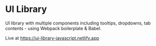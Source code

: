 # UI Library
UI library with multiple components including tooltips, dropdowns, tab contents - using Webpack boilerplate & Babel.

Live at https://ui-library-javascript.netlify.app
